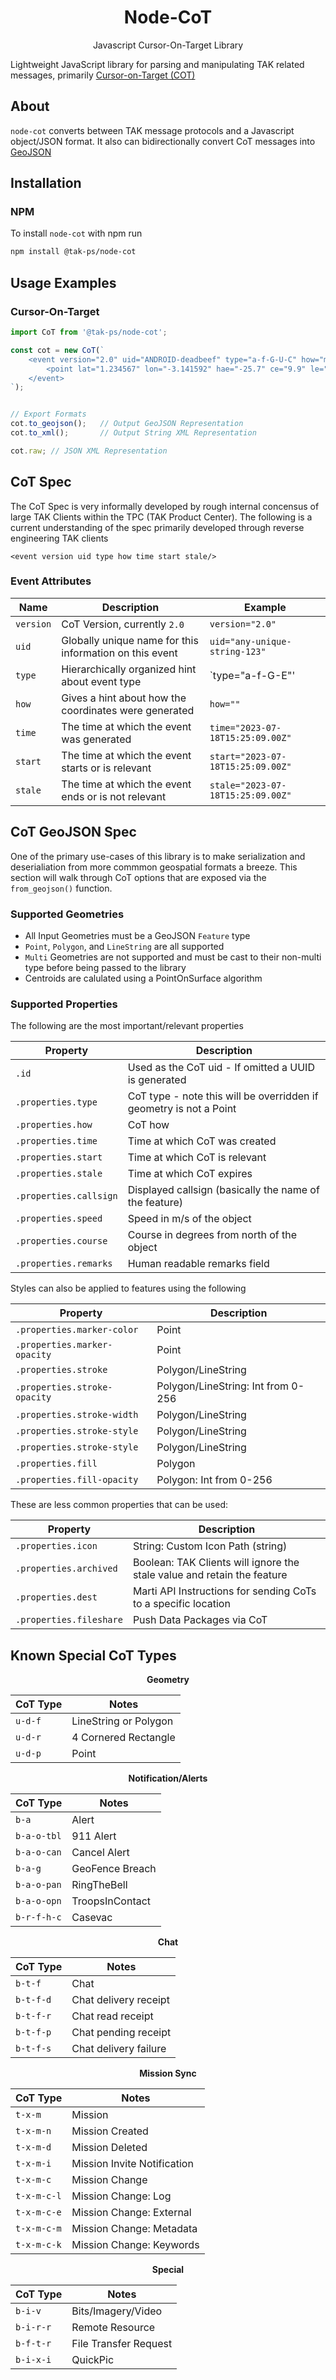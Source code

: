 <h1 align=center>Node-CoT</h1>

<p align=center>Javascript Cursor-On-Target Library</p>

Lightweight JavaScript library for parsing and manipulating TAK related messages, primarily [Cursor-on-Target (COT)](https://git.tak.gov/standards/takcot)

## About

`node-cot` converts between TAK message protocols and a Javascript object/JSON format.
It also can bidirectionally convert CoT messages into [GeoJSON](https://geojson.org/)

## Installation

### NPM

To install `node-cot` with npm run

```bash
npm install @tak-ps/node-cot
```

## Usage Examples

### Cursor-On-Target

```js
import CoT from '@tak-ps/node-cot';

const cot = new CoT(`
    <event version="2.0" uid="ANDROID-deadbeef" type="a-f-G-U-C" how="m-g" time="2021-02-27T20:32:24.771Z" start="2021-02-27T20:32:24.771Z" stale="2021-02-27T20:38:39.771Z">
        <point lat="1.234567" lon="-3.141592" hae="-25.7" ce="9.9" le="9999999.0"/>
    </event>
`);


// Export Formats
cot.to_geojson();   // Output GeoJSON Representation
cot.to_xml();       // Output String XML Representation

cot.raw; // JSON XML Representation
```

## CoT Spec

The CoT Spec is very informally developed by rough internal concensus
of large TAK Clients within the TPC (TAK Product Center). The following is a current
understanding of the spec primarily developed through reverse engineering TAK clients

```
<event version uid type how time start stale/>
```

### Event Attributes

| Name          | Description | Example |
| ------------- | ----------- | ------- |
| `version`     | CoT Version, currently `2.0` | `version="2.0"` |
| `uid`         | Globally unique name for this information on this event | `uid="any-unique-string-123"` |
| `type`        | Hierarchically organized hint about event type | `type="a-f-G-E"' |
| `how`         | Gives a hint about how the coordinates were generated | `how=""`
| `time`        | The time at which the event was generated | `time="2023-07-18T15:25:09.00Z"` |
| `start`       | The time at which the event starts or is relevant | `start="2023-07-18T15:25:09.00Z"` |
| `stale`       | The time at which the event ends or is not relevant | `stale="2023-07-18T15:25:09.00Z"` |

## CoT GeoJSON Spec

One of the primary use-cases of this library is to make serialization and deserialiation from
more commmon geospatial formats a breeze. This section will walk through CoT options that are
exposed via the `from_geojson()` function.

### Supported Geometries

- All Input Geometries must be a GeoJSON `Feature` type
- `Point`, `Polygon`, and `LineString` are all supported
- `Multi` Geometries are not supported and must be cast to their non-multi type before being passed to the library
- Centroids are calulated using a PointOnSurface algorithm

### Supported Properties

The following are the most important/relevant properties

| Property              | Description |
| --------------------- | ----------- |
| `.id`                 | Used as the CoT uid - If omitted a UUID is generated |
| `.properties.type`    | CoT type - note this will be overridden if geometry is not a Point |
| `.properties.how`     | CoT how |
| `.properties.time`    | Time at which CoT was created |
| `.properties.start`   | Time at which CoT is relevant |
| `.properties.stale`   | Time at which CoT expires |
| `.properties.callsign`| Displayed callsign (basically the name of the feature) |
| `.properties.speed`   | Speed in m/s of the object |
| `.properties.course`  | Course in degrees from north of the object |
| `.properties.remarks` | Human readable remarks field |

Styles can also be applied to features using the following

| Property                          | Description |
| --------------------------------- | ----------- |
| `.properties.marker-color`        | Point |
| `.properties.marker-opacity`      | Point |
| `.properties.stroke`              | Polygon/LineString |
| `.properties.stroke-opacity`      | Polygon/LineString: Int from 0-256 |
| `.properties.stroke-width`        | Polygon/LineString |
| `.properties.stroke-style`        | Polygon/LineString |
| `.properties.stroke-style`        | Polygon/LineString |
| `.properties.fill`                | Polygon |
| `.properties.fill-opacity`        | Polygon: Int from 0-256 |

These are less common properties that can be used:

| Property                          | Description |
| --------------------------------- | ----------- |
| `.properties.icon`                | String: Custom Icon Path (string) |
| `.properties.archived`            | Boolean: TAK Clients will ignore the stale value and retain the feature |
| `.properties.dest`                | Marti API Instructions for sending CoTs to a specific location |
| `.properties.fileshare`           | Push Data Packages via CoT |


## Known Special CoT Types

<p align='center'><strong>Geometry</strong></p>

| CoT Type          | Notes |
| ----------------- | ----- |
| `u-d-f`           | LineString or Polygon |
| `u-d-r`           | 4 Cornered Rectangle |
| `u-d-p`           | Point |

<p align='center'><strong>Notification/Alerts</strong></p>

| CoT Type          | Notes |
| ----------------- | ----- |
| `b-a`             | Alert |
| `b-a-o-tbl`       | 911 Alert |
| `b-a-o-can`       | Cancel Alert |
| `b-a-g`           | GeoFence Breach |
| `b-a-o-pan`       | RingTheBell |
| `b-a-o-opn`       | TroopsInContact |
| `b-r-f-h-c`       | Casevac |

<p align='center'><strong>Chat</strong></p>

| CoT Type          | Notes |
| ----------------- | ----- |
| `b-t-f`           | Chat |
| `b-t-f-d`         | Chat delivery receipt |
| `b-t-f-r`         | Chat read receipt |
| `b-t-f-p`         | Chat pending receipt |
| `b-t-f-s`         | Chat delivery failure |

<p align='center'><strong>Mission Sync</strong></p>

| CoT Type          | Notes |
| ----------------- | ----- |
| `t-x-m`           | Mission |
| `t-x-m-n`         | Mission Created |
| `t-x-m-d`         | Mission Deleted |
| `t-x-m-i`         | Mission Invite Notification |
| `t-x-m-c`         | Mission Change |
| `t-x-m-c-l`       | Mission Change: Log |
| `t-x-m-c-e`       | Mission Change: External |
| `t-x-m-c-m`       | Mission Change: Metadata |
| `t-x-m-c-k`       | Mission Change: Keywords |

<p align='center'><strong>Special</strong></p>

| CoT Type          | Notes |
| ----------------- | ----- |
| `b-i-v`           | Bits/Imagery/Video |
| `b-i-r-r`         | Remote Resource |
| `b-f-t-r`         | File Transfer Request |
| `b-i-x-i`         | QuickPic |
